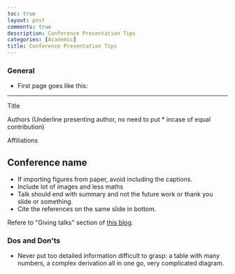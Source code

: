 ```yaml
---
toc: true
layout: post
comments: true
description: Conference Presentation Tips
categories: [Academic]
title: Conference Presentation Tips
---
```


### General

* First page goes like this:
---
Title

Authors (Underline presenting author, no need to put * incase of equal contribution)

Affiliations

Conference name
---
* If importing figures from paper, avoid including the captions.
* Include lot of images and less maths
* Talk should end with summary and not the future work or thank you slide or something.
* Cite the references on the same slide in bottom.

Refere to "Giving talks" section of [this blog](http://karpathy.github.io/2016/09/07/phd/).

### Dos and Don'ts

* Never put too detailed information difficult to grasp: a table with many numbers, a complex derivation all in one go, very complicated diagram.

